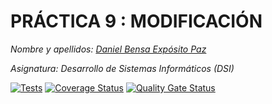 # PRÁCTICA 9 : MODIFICACIÓN

*Nombre y apellidos: [Daniel Bensa Expósito Paz](https://github.com/Danixps?tab=repositories, "Enlace Github")*

*Asignatura: Desarrollo de Sistemas Informáticos (DSI)*

[![Tests](https://github.com/Danixps/ULL-DSI-P10/actions/workflows/node.js.yml/badge.svg)](https://github.com/Danixps/ULL-DSI-P10/actions/workflows/node.js.yml)
[![Coverage Status](https://coveralls.io/repos/github/Danixps/ULL-DSI-P10/badge.svg?branch=main)](https://coveralls.io/github/Danixps/ULL-DSI-P10?branch=main)
[![Quality Gate Status](https://sonarcloud.io/api/project_badges/measure?project=Danixps_ULL-DSI-P10&metric=alert_status)](https://sonarcloud.io/summary/new_code?id=Danixps_ULL-DSI-P10)

